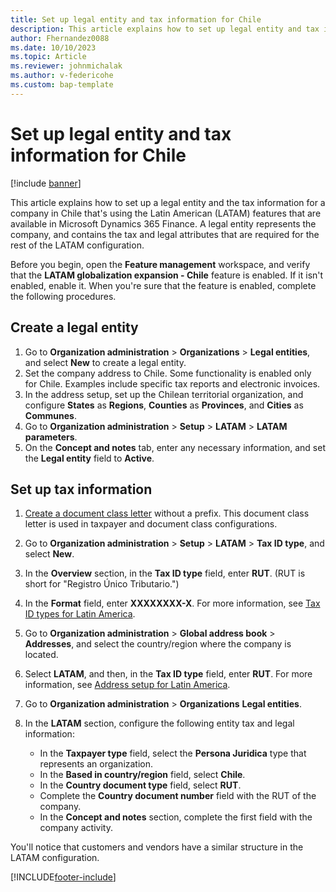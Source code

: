 ```yaml
---
title: Set up legal entity and tax information for Chile
description: This article explains how to set up legal entity and tax information for a Chilean company.
author: Fhernandez0088
ms.date: 10/10/2023
ms.topic: Article
ms.reviewer: johnmichalak
ms.author: v-federicohe
ms.custom: bap-template
---
```


# Set up legal entity and tax information for Chile

[!include [banner](../../includes/banner.md)]

This article explains how to set up a legal entity and the tax information for a company in Chile that's using the Latin American (LATAM) features that are available in Microsoft Dynamics 365 Finance. A legal entity represents the company, and contains the tax and legal attributes that are required for the rest of the LATAM configuration.

Before you begin, open the **Feature management** workspace, and verify that the **LATAM globalization expansion - Chile** feature is enabled. If it isn't enabled, enable it. When you're sure that the feature is enabled, complete the following procedures.

## Create a legal entity

1. Go to **Organization administration** \> **Organizations** \> **Legal entities**, and select **New** to create a legal entity.
2. Set the company address to Chile. Some functionality is enabled only for Chile. Examples include specific tax reports and electronic invoices.
3. In the address setup, set up the Chilean territorial organization, and configure **States** as **Regions**, **Counties** as **Provinces**, and **Cities** as **Communes**.
4. Go to **Organization administration** \> **Setup** \> **LATAM** \> **LATAM parameters**.
5. On the **Concept and notes** tab, enter any necessary information, and set the **Legal entity** field to **Active**.

## Set up tax information

1. [Create a document class letter](../ltm-core-document-class-letter.md) without a prefix. This document class letter is used in taxpayer and document class configurations.
2. Go to **Organization administration** \> **Setup** \> **LATAM** \> **Tax ID type**, and select **New**.
3. In the **Overview** section, in the **Tax ID type** field, enter **RUT**. (RUT is short for "Registro Único Tributario.")
4. In the **Format** field, enter **XXXXXXXX-X**. For more information, see [Tax ID types for Latin America](../ltm-core-tax-id-type.md).
5. Go to **Organization administration** \> **Global address book** \> **Addresses**, and select the country/region where the company is located.
6. Select **LATAM**, and then, in the **Tax ID type** field, enter **RUT**. For more information, see [Address setup for Latin America](../iberoamerica/ltm-core-address-setup.md).
7. Go to **Organization administration** \> **Organizations** **Legal entities**.
8. In the **LATAM** section, configure the following entity tax and legal information:

    - In the **Taxpayer type** field, select the **Persona Juridica** type that represents an organization.
    - In the **Based in country/region** field, select **Chile**.
    - In the **Country document type** field, select **RUT**.
    - Complete the **Country document number** field with the RUT of the company.
    - In the **Concept and notes** section, complete the first field with the company activity.

You'll notice that customers and vendors have a similar structure in the LATAM configuration.

[!INCLUDE[footer-include](../../../includes/footer-banner.md)]
